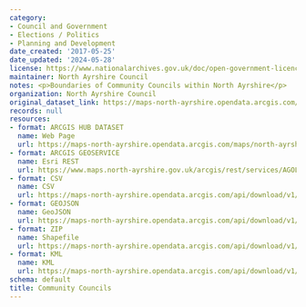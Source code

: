 ```yaml
---
category:
- Council and Government
- Elections / Politics
- Planning and Development
date_created: '2017-05-25'
date_updated: '2024-05-28'
license: https://www.nationalarchives.gov.uk/doc/open-government-licence/version/3/
maintainer: North Ayrshire Council
notes: <p>Boundaries of Community Councils within North Ayrshire</p>
organization: North Ayrshire Council
original_dataset_link: https://maps-north-ayrshire.opendata.arcgis.com/maps/north-ayrshire::community-councils
records: null
resources:
- format: ARCGIS HUB DATASET
  name: Web Page
  url: https://maps-north-ayrshire.opendata.arcgis.com/maps/north-ayrshire::community-councils
- format: ARCGIS GEOSERVICE
  name: Esri REST
  url: https://www.maps.north-ayrshire.gov.uk/arcgis/rest/services/AGOL/Open_Data_Portal/MapServer/9
- format: CSV
  name: CSV
  url: https://maps-north-ayrshire.opendata.arcgis.com/api/download/v1/items/1458fb6cacdd4beeb2076487aac71c8b/csv?layers=9
- format: GEOJSON
  name: GeoJSON
  url: https://maps-north-ayrshire.opendata.arcgis.com/api/download/v1/items/1458fb6cacdd4beeb2076487aac71c8b/geojson?layers=9
- format: ZIP
  name: Shapefile
  url: https://maps-north-ayrshire.opendata.arcgis.com/api/download/v1/items/1458fb6cacdd4beeb2076487aac71c8b/shapefile?layers=9
- format: KML
  name: KML
  url: https://maps-north-ayrshire.opendata.arcgis.com/api/download/v1/items/1458fb6cacdd4beeb2076487aac71c8b/kml?layers=9
schema: default
title: Community Councils
---
```

